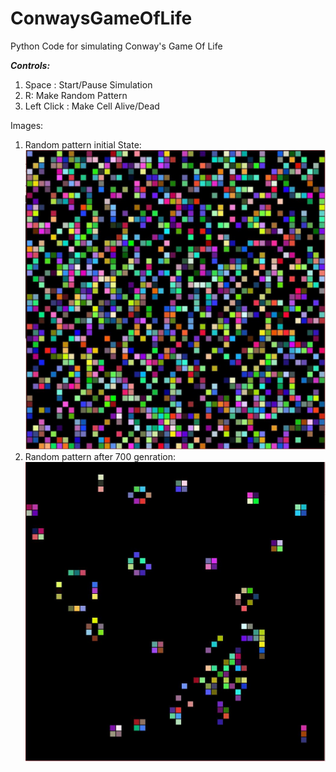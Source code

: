 # ConwaysGameOfLife 
Python Code for simulating Conway's Game Of Life
  
  
***Controls:***
1. Space : Start/Pause Simulation
2. R: Make Random Pattern
3. Left Click : Make Cell Alive/Dead
  
Images:
1. Random pattern initial State:
![Random 1st](https://github.com/GuruprasadDalvi/ConwaysGameOfLife/blob/master/imgs/randomInitialState.JPG?raw=true)
2. Random pattern after 700 genration:
![Last iteration](https://github.com/GuruprasadDalvi/ConwaysGameOfLife/blob/master/imgs/random700Gen.JPG?raw=true)
